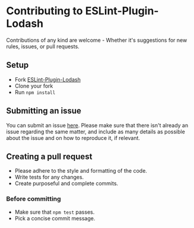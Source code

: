 # Contributing to ESLint-Plugin-Lodash

Contributions of any kind are welcome - Whether it's suggestions for new rules, issues, or pull requests.

## Setup

* Fork [ESLint-Plugin-Lodash](https://github.com/wix/eslint-plugin-lodash)
* Clone your fork
* Run `npm install`

## Submitting an issue

You can submit an issue [here](https://github.com/wix/eslint-plugin-lodash/issues).
Please make sure that there isn't already an issue regarding the same matter,
and include as many details as possible about the issue and on how to reproduce it,
if relevant.

## Creating a pull request

* Please adhere to the style and formatting of the code.
* Write tests for any changes.
* Create purposeful and complete commits.

### Before committing

* Make sure that `npm test` passes.
* Pick a concise commit message.
